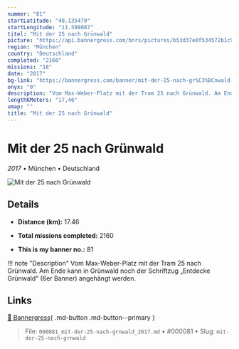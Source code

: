 ```yaml
---
nummer: "81"
startLatitude: "48.135479"
startLongitude: "11.598087"
titel: "Mit der 25 nach Grünwald"
picture: "https://api.bannergress.com/bnrs/pictures/b53d37e0f534572b1c95f217c63c8344"
region: "München"
country: "Deutschland"
completed: "2160"
missions: "18"
date: "2017"
bg-link: "https://bannergress.com/banner/mit-der-25-nach-gr%C3%BCnwald-1b1f"
onyx: "0"
description: "Vom Max-Weber-Platz mit der Tram 25 nach Grünwald. Am Ende kann in Grünwald noch der Schriftzug „Entdecke Grünwald“ (6er Banner) angehängt werden."
lengthKMeters: "17,46"
umap: ""
title: "Mit der 25 nach Grünwald"
---
```

# Mit der 25 nach Grünwald

*2017* • München • Deutschland

![Mit der 25 nach Grünwald](https://api.bannergress.com/bnrs/pictures/b53d37e0f534572b1c95f217c63c8344)

## Details
- **Distance (km):** 17.46

- **Total missions completed:** 2160
- **This is my banner no.:** 81


!!! note "Description"
    Vom Max-Weber-Platz mit der Tram 25 nach Grünwald. Am Ende kann in Grünwald noch der Schriftzug „Entdecke Grünwald“ (6er Banner) angehängt werden.



## Links
[🔗 Bannergress](https://bannergress.com/banner/mit-der-25-nach-gr%C3%BCnwald-1b1f){ .md-button .md-button--primary }



> File: `000081_mit-der-25-nach-grnwald_2017.md` • #000081 • Slug: `mit-der-25-nach-grnwald`
